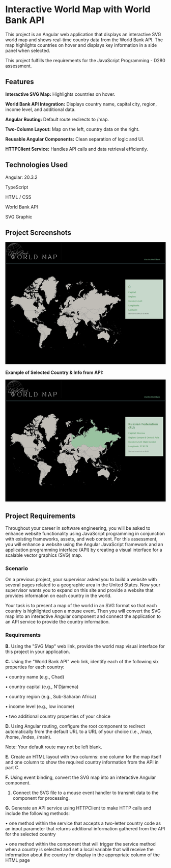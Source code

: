 # Interactive World Map with World Bank API

This project is an Angular web application that displays an interactive SVG world map and shows real-time country data from the World Bank API. The map highlights countries on hover and displays key information in a side panel when selected.

This project fulfills the requirements for the JavaScript Programming - D280 assessment.

## Features

**Interactive SVG Map:** Highlights countries on hover.

**World Bank API Integration:** Displays country name, capital city, region, income level, and additional data.

**Angular Routing:** Default route redirects to /map.

**Two-Column Layout:** Map on the left, country data on the right.

**Reusable Angular Components:** Clean separation of logic and UI.

**HTTPClient Service:** Handles API calls and data retrieval efficiently.

## Technologies Used

Angular: 20.3.2

TypeScript

HTML / CSS

World Bank API

SVG Graphic

## Project Screenshots
<img src="https://github.com/ashlynmo/Interactive-World-Map/blob/main/Screenshots/World%20Map.png" alt="World Map">

**Example of Selected Country & Info from API:**

<img src="https://github.com/ashlynmo/Interactive-World-Map/blob/main/Screenshots/World%20Map%20-%20Country%20Selected.png" alt="World Map Country Selected">

## Project Requirements
Throughout your career in software engineering, you will be asked to enhance website functionality using JavaScript programming in conjunction with existing frameworks, assets, and web content. For this assessment, you will enhance a website using the Angular JavaScript framework and an application programming interface (API) by creating a visual interface for a scalable vector graphics (SVG) map.

### Scenario
On a previous project, your supervisor asked you to build a website with several pages related to a geographic area in the United States. Now your supervisor wants you to expand on this site and provide a website that provides information on each country in the world.

Your task is to present a map of the world in an SVG format so that each country is highlighted upon a mouse event. Then you will convert the SVG map into an interactive Angular component and connect the application to an API service to provide the country information.

### Requirements
**B.**   Using the "SVG Map" web link, provide the world map visual interface for this project in your application.


**C.**   Using the "World Bank API" web link, identify each of the following six properties for each country:

•    country name (e.g., Chad)

•    country capital (e.g., N'Djamena)

•    country region (e.g., Sub-Saharan Africa)

•    income level (e.g., low income)

•    two additional country properties of your choice


**D.**   Using Angular routing, configure the root component to redirect automatically from the default URL to a URL of your choice (i.e., /map, /home, /index, /main).

Note: Your default route may not be left blank.


**E.**  Create an HTML layout with two columns: one column for the map itself and one column to show the required country information from the API in part C.


**F.**   Using event binding, convert the SVG map into an interactive Angular component.

1.   Connect the SVG file to a mouse event handler to transmit data to the component for processing.


**G.**   Generate an API service using HTTPClient to make HTTP calls and include the following methods:

•    one method within the service that accepts a two-letter country code as an input parameter that returns additional information gathered from the API for the selected country

•    one method within the component that will trigger the service method when a country is selected and set a local variable that will receive the information about the country for display in the appropriate column of the HTML page

